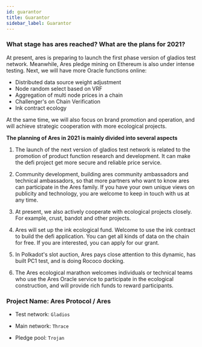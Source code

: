 ```yaml
---
id: guarantor
title: Guarantor
sidebar_label: Guarantor
---
```

### What stage has ares reached? What are the plans for 2021?

At present, ares is preparing to launch the first phase version of gladios test network. Meanwhile, Ares pledge mining on Ethereum is also under intense testing.
Next, we will have more Oracle functions online:

* Distributed data source weight adjustment
* Node random select based on VRF
* Aggregation of multi node prices in a chain
* Challenger's on Chain Verification
* Ink contract ecology

At the same time, we will also focus on brand promotion and operation, and will achieve strategic cooperation with more ecological projects.


**The planning of Ares in 2021 is mainly divided into several aspects**

1. The launch of the next version of gladios test network is related to the promotion of product function research and development. It can make the defi project get more secure and reliable price service.

2. Community development, building ares community ambassadors and technical ambassadors, so that more  partners who want to know ares can participate in the Ares family. If you have your own unique views on publicity and technology, you are welcome to keep in touch with us at any time.

3. At present, we also actively cooperate with ecological projects closely. For example, crust, bandot and other projects.

4. Ares will set up the ink ecological fund. Welcome to use the ink contract to build the defi application. You can get all kinds of data on the chain for free. If you are interested, you can apply for our grant.

5. In Polkadot's slot auction, Ares pays close attention to this dynamic, has built PC1 test, and is doing Rococo docking.

6. The Ares ecological marathon welcomes individuals or technical teams who use the Ares Oracle service to participate in the ecological construction, and will provide rich funds to reward participants.

### **Project Name: Ares Protocol / Ares**

* Test network: `Gladios`

* Main network: `Thrace`

* Pledge pool:  `Trojan`
